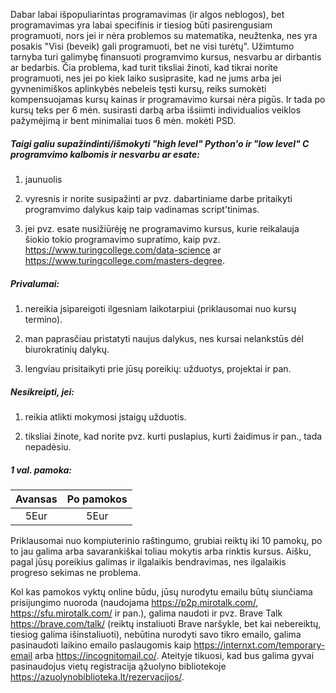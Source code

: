 Dabar labai išpopuliarintas programavimas (ir algos neblogos), bet programavimas yra labai specifinis ir tiesiog būti pasirengusiam programuoti, nors jei ir nėra problemos su matematika, neužtenka, nes yra posakis "Visi (beveik) gali programuoti, bet ne visi turėtų". Užimtumo tarnyba turi galimybę finansuoti programvimo kursus, nesvarbu ar dirbantis ar bedarbis. Čia problema, kad turit tiksliai žinoti, kad tikrai norite programuoti, nes jei po kiek laiko susiprasite, kad ne jums arba jei gyvnenimiškos aplinkybės nebeleis tęsti kursų, reiks sumokėti kompensuojamas kursų kainas ir programavimo kursai nėra pigūs. Ir tada po kursų teks per 6 mėn. susirasti darbą arba išsiimti individualios veiklos pažymėjimą ir bent minimaliai tuos 6 mėn. mokėti PSD. 

##### Taigi galiu supažindinti/išmokyti **"high level" Python'o** ir **"low level" C** programvimo kalbomis ir nesvarbu ar esate:

1) jaunuolis

2) vyresnis ir norite susipažinti ar pvz. dabartiniame darbe pritaikyti programvimo dalykus kaip taip vadinamas script'tinimas.

3) jei pvz. esate nusižiūrėję ne programavimo kursus, kurie reikalauja šiokio tokio programavimo supratimo,  kaip pvz. https://www.turingcollege.com/data-science ar https://www.turingcollege.com/masters-degree.

##### Privalumai:
1) nereikia įsipareigoti ilgesniam laikotarpiui (priklausomai nuo kursų termino).

2) man paprasčiau pristatyti naujus dalykus, nes kursai nelankstūs dėl biurokratinių dalykų.

3) lengviau prisitaikyti prie jūsų poreikių: užduotys, projektai ir pan.

##### Nesikreipti, jei:
1) reikia atlikti mokymosi įstaigų užduotis.

2) tiksliai žinote, kad norite pvz. kurti puslapius, kurti žaidimus ir pan., tada nepadėsiu.

##### 1 val. pamoka:

| Avansas | Po pamokos |
|  :---:  |    :---:   |
|   5Eur  |     5Eur   |

Priklausomai nuo kompiuterinio raštingumo, grubiai reiktų iki 10 pamokų, po to jau galima arba savarankiškai toliau mokytis arba rinktis kursus. Aišku, pagal jūsų poreikius galimas ir ilgalaikis bendravimas, nes ilgalaikis progreso sekimas ne problema. 

Kol kas pamokos vyktų online būdu, jūsų nurodytu emailu būtų siunčiama prisijungimo nuoroda (naudojama https://p2p.mirotalk.com/, https://sfu.mirotalk.com/ ir pan.), galima naudoti ir pvz. Brave Talk https://brave.com/talk/ (reiktų instaliuoti Brave naršykle, bet kai nebereiktų, tiesiog galima išinstaliuoti), nebūtina nurodyti savo tikro emailo, galima pasinaudoti laikino emailo paslaugomis kaip https://internxt.com/temporary-email arba https://incognitomail.co/. Ateityje tikuosi, kad bus galima gyvai pasinaudojus vietų registracija ąžuolyno bibliotekoje https://azuolynobiblioteka.lt/rezervacijos/.
